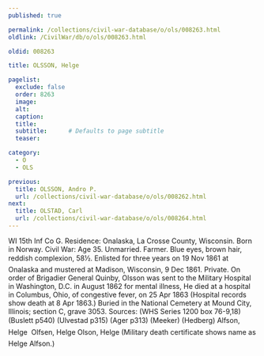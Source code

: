 ```yaml
---
published: true

permalink: /collections/civil-war-database/o/ols/008263.html
oldlink: /CivilWar/db/o/ols/008263.html

oldid: 008263

title: OLSSON, Helge

pagelist:
  exclude: false
  order: 8263
  image: 
  alt:
  caption:
  title:
  subtitle:      # Defaults to page subtitle
  teaser:

category: 
  - O 
  - OLS

previous:
  title: OLSSON, Andro P.
  url: /collections/civil-war-database/o/ols/008262.html  
next:
  title: OLSTAD, Carl
  url: /collections/civil-war-database/o/ols/008264.html   
---
```

WI 15th Inf Co G. Residence: Onalaska, La Crosse County, Wisconsin. Born in Norway. Civil War: Age 35. Unmarried. Farmer. Blue eyes, brown hair, reddish complexion, 5&#146;8&frac12;&#148;. Enlisted for three years on 19 Nov 1861 at Onalaska and mustered at Madison, Wisconsin, 9 Dec 1861. Private. On order of Brigadier General Quinby, Olsson was sent to the Military Hospital in Washington, D.C. in August 1862 for mental illness, He died at a hospital in Columbus, Ohio, of congestive fever, on 25 Apr 1863 (Hospital records show death at 8 Apr 1863.) Buried in the National Cemetery at Mound City, Illinois; section C, grave 3053. Sources: (WHS Series 1200 box 76-9,18) (Buslett p540) (Ulvestad p315) (Ager p313) (Meeker) (Hedberg) &#147;Alfson, Helge &#147; &#147;Olfsen, Helge&#148; &#147;Olson, Helge&#148; (Military death certificate shows name as Helge Alfson.)